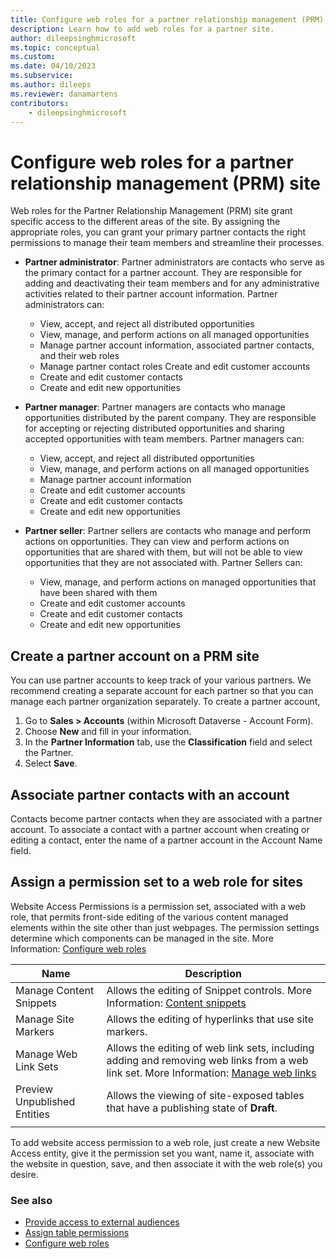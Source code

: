 ```yaml
---
title: Configure web roles for a partner relationship management (PRM) site
description: Learn how to add web roles for a partner site.
author: dileepsinghmicrosoft
ms.topic: conceptual
ms.custom: 
ms.date: 04/10/2023
ms.subservice: 
ms.author: dileeps
ms.reviewer: danamartens
contributors:
    - dileepsinghmicrosoft
---
```


# Configure web roles for a partner relationship management (PRM) site

Web roles for the Partner Relationship Management (PRM) site grant specific access to the different areas of the site. By assigning the appropriate roles, you can grant your primary partner contacts the right permissions to manage their team members and streamline their processes.

- **Partner administrator**: Partner administrators are contacts who serve as the primary contact for a partner account. They are responsible for adding and deactivating their team members and for any administrative activities related to their partner account information. Partner administrators can:
  - View, accept, and reject all distributed opportunities
  - View, manage, and perform actions on all managed opportunities
  - Manage partner account information, associated partner contacts, and their web roles
  - Manage partner contact roles Create and edit customer accounts
  - Create and edit customer contacts
  - Create and edit new opportunities

- **Partner manager**: Partner managers are contacts who manage opportunities distributed by the parent company. They are responsible for accepting or rejecting distributed opportunities and sharing accepted opportunities with team members. Partner managers can:
  - View, accept, and reject all distributed opportunities
  - View, manage, and perform actions on all managed opportunities
  - Manage partner account information
  - Create and edit customer accounts
  - Create and edit customer contacts
  - Create and edit new opportunities

- **Partner seller**: Partner sellers are contacts who manage and perform actions on opportunities. They can view and perform actions on opportunities that are shared with them, but will not be able to view opportunities that they are not associated with. Partner Sellers can:
  - View, manage, and perform actions on managed opportunities that have been shared with them
  - Create and edit customer accounts
  - Create and edit customer contacts
  - Create and edit new opportunities

## Create a partner account on a PRM site
You can use partner accounts to keep track of your various partners. We recommend creating a separate account for each partner so that you can manage each partner organization separately. To create a partner account, 

1. Go to **Sales &gt; Accounts** (within Microsoft Dataverse - Account Form).
2. Choose **New** and fill in your information.
3. In the **Partner Information** tab, use the **Classification** field and select the Partner.
4. Select **Save**.

## Associate partner contacts with an account

Contacts become partner contacts when they are associated with a partner account. To associate a contact with a partner account when creating or editing a contact, enter the name of a partner account in the Account Name field.

## Assign a permission set to a web role for sites
Website Access Permissions is a permission set, associated with a web role, that permits front-side editing of the various content managed elements within the site other than just webpages. The permission settings determine which components can be managed in the site. More Information: [Configure web roles](../../security/create-web-roles.md)  


|             Name             |                                                                                                                   Description                                                                                                                   |
|------------------------------|-------------------------------------------------------------------------------------------------------------------------------------------------------------------------------------------------------------------------------------------------|
|   Manage Content Snippets    |                          Allows the editing of Snippet controls. More Information: [Content snippets](../../configure/content-snippets.md)                        |
|     Manage Site Markers      |    Allows the editing of hyperlinks that use site markers.                                                                                      |
|     Manage Web Link Sets     | Allows the editing of web link sets, including adding and removing web links from a web link set. More Information: [Manage web links](/power-apps/maker/portals/configure/manage-web-links) |
| Preview Unpublished Entities |                                                                            Allows the viewing of site-exposed tables that have a publishing state of **Draft**.                                                                             |
|                              |                                                                                                                                                                                                                                                 |

To add website access permission to a web role, just create a new Website Access entity, give it the permission set you want, name it, associate with the website in question, save, and then associate it with the web role(s) you desire.

### See also

- [Provide access to external audiences](../../security/external-access.md)
- [Assign table permissions](../../security/assign-table-permissions.md)
- [Configure web roles](../../security/create-web-roles.md) 
